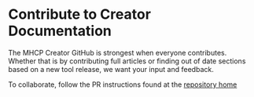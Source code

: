 # Contribute to Creator Documentation
The MHCP Creator GitHub is strongest when everyone contributes. Whether that is by contributing full articles or finding out of date sections based on a new tool release, we want your input and feedback.

To collaborate, follow the PR instructions found at the [repository home](https://github.com/MHCPCreators/worlds-documentation/)